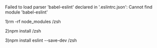 Failed to load parser 'babel-eslint' declared in '.eslintrc.json': Cannot find module 'babel-eslint' 

1)rm -rf node_modules /zsh

2)npm install /zsh

3)npm install eslint --save-dev /zsh
